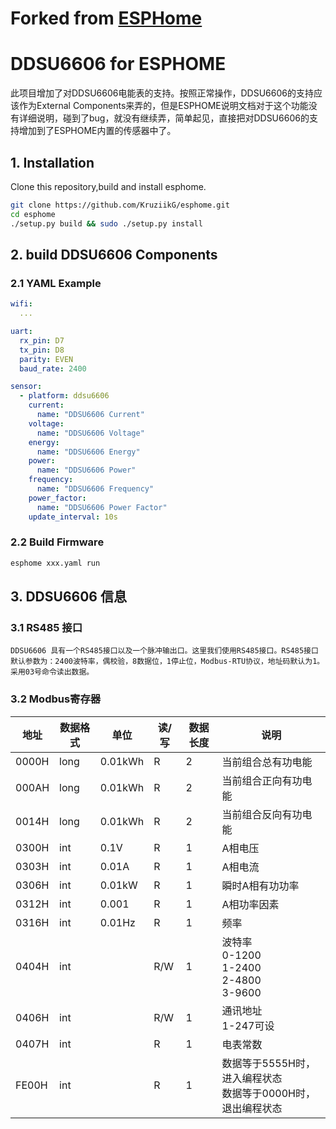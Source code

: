 # Forked from [ESPHome](https://github.com/esphome) 
# DDSU6606 for ESPHOME

此项目增加了对DDSU6606电能表的支持。按照正常操作，DDSU6606的支持应该作为External Components来弄的，但是ESPHOME说明文档对于这个功能没有详细说明，碰到了bug，就没有继续弄，简单起见，直接把对DDSU6606的支持增加到了ESPHOME内置的传感器中了。


## 1. Installation

Clone this repository,build and install esphome.

```bash
git clone https://github.com/KruziikG/esphome.git
cd esphome
./setup.py build && sudo ./setup.py install
```

## 2. build DDSU6606 Components

### 2.1 YAML Example

```yaml
wifi:
  ...

uart:
  rx_pin: D7
  tx_pin: D8
  parity: EVEN
  baud_rate: 2400

sensor:
  - platform: ddsu6606
    current:
      name: "DDSU6606 Current"
    voltage:
      name: "DDSU6606 Voltage"
    energy:
      name: "DDSU6606 Energy"
    power:
      name: "DDSU6606 Power"
    frequency:
      name: "DDSU6606 Frequency"
    power_factor:
      name: "DDSU6606 Power Factor"
    update_interval: 10s
```

### 2.2 Build Firmware
   
```bash
esphome xxx.yaml run
```

## 3. DDSU6606 信息
### 3.1 RS485 接口
    DDSU6606 具有一个RS485接口以及一个脉冲输出口。这里我们使用RS485接口。RS485接口默认参数为：2400波特率，偶校验，8数据位，1停止位，Modbus-RTU协议，地址码默认为1。采用03号命令读出数据。
### 3.2 Modbus寄存器

|  地址  | 数据格式  |单位|读/写|数据长度|说明|
|  ----  | ----  | ----  | ----  | ----  | ----  |
| 0000H  | long | 0.01kWh | R   |2  | 当前组合总有功电能 |
| 000AH  | long | 0.01kWh | R   |2  | 当前组合正向有功电能 |
| 0014H  | long | 0.01kWh | R   |2  | 当前组合反向有功电能 |
| 0300H  | int  | 0.1V    | R   |1  | A相电压            |
| 0303H  | int  | 0.01A   | R   |1  | A相电流            |
| 0306H  | int  | 0.01kW  | R   |1  | 瞬时A相有功功率      |
| 0312H  | int  | 0.001   | R   |1  | A相功率因素         |
| 0316H  | int  | 0.01Hz  | R   |1  | 频率               |
| 0404H  | int  |         | R/W |1  | 波特率<br>0-1200<br>1-2400<br>2-4800<br>3-9600|
| 0406H  | int  |         | R/W |1  | 通讯地址<br>1-247可设 |
| 0407H  | int  |         | R   |1  | 电表常数           |
| FE00H  | int  |         | R   |1  | 数据等于5555H时，进入编程状态<br>数据等于0000H时，退出编程状态 |
